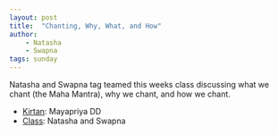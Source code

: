 ```yaml
---
layout: post
title:  "Chanting, Why, What, and How"
author:
    - Natasha
    - Swapna
tags: sunday
---
```


Natasha and Swapna tag teamed this weeks class discussing what we chant (the Maha Mantra), why we chant, and how we chant.

- [Kirtan](https://s3.amazonaws.com/beginningbhakti/2013-11-11-Chanting/MayapriyaDD.Kirtan.mp3): Mayapriya DD
- [Class](https://s3.amazonaws.com/beginningbhakti/2013-11-11-Chanting/Natasha.Swapna.Class.mp3): Natasha and Swapna

